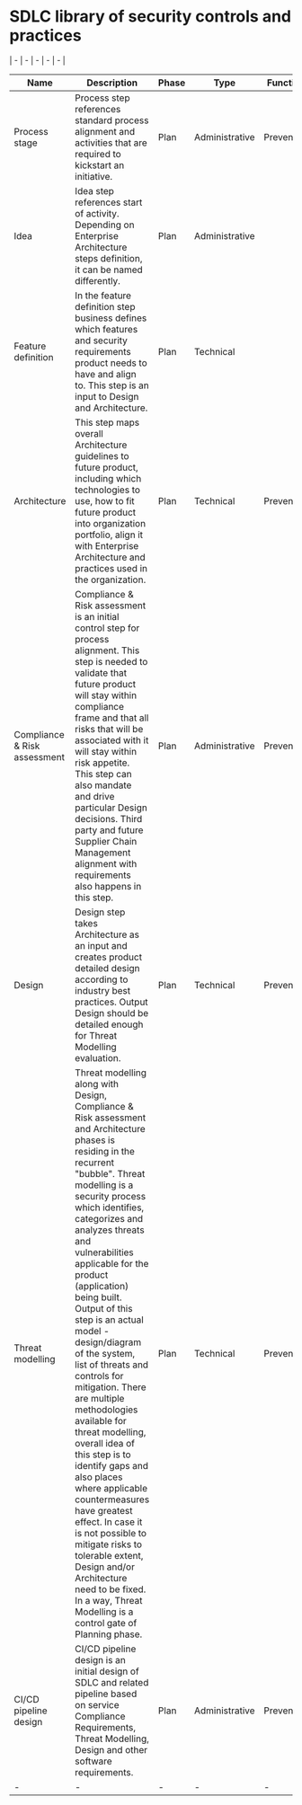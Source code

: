 # SDLC library of security controls and practices
| - | - | - | - | - |

| Name  | Description | Phase | Type | Function |
| ------------- | ------------- | ------------- | ------------- | ------------- |
| Process stage  | Process step references standard process alignment and activities that are required to kickstart an initiative.  | Plan | Administrative | Preventive |
| Idea  | Idea step references start of activity. Depending on Enterprise Architecture steps definition, it can be named differently.  | Plan | Administrative |  |
| Feature definition  | In the feature definition step business defines which features and security requirements product needs to have and align to. This step is an input to Design and Architecture.  | Plan | Technical |  |
| Architecture  | This step maps overall Architecture guidelines to future product, including which technologies to use, how to fit future product into organization portfolio, align it with Enterprise Architecture and practices used in the organization.  | Plan | Technical | Preventive |
| Compliance & Risk assessment  | Compliance & Risk assessment is an initial control step for process alignment. This step is needed to validate that future product will stay within compliance frame and that all risks that will be associated with it will stay within risk appetite. This step can also mandate and drive particular Design decisions. Third party and future Supplier Chain Management alignment with requirements also happens in this step.  | Plan | Administrative | Preventive |
| Design  | Design step takes Architecture as an input and creates product detailed design according to industry best practices. Output Design should be detailed enough for Threat Modelling evaluation.  | Plan | Technical | Preventive |
| Threat modelling  | Threat modelling along with Design, Compliance & Risk assessment and Architecture phases is residing in the recurrent "bubble". Threat modelling is a security process which identifies, categorizes and analyzes threats and vulnerabilities applicable for the product (application) being built. Output of this step is an actual model - design/diagram of the system, list of threats and controls for mitigation. There are multiple methodologies available for threat modelling, overall idea of this step is to identify gaps and also places where applicable countermeasures have greatest effect. In case it is not possible to mitigate risks to tolerable extent, Design and/or Architecture need to be fixed. In a way, Threat Modelling is a control gate of Planning phase.  | Plan | Technical | Preventive |
| CI/CD pipeline design | CI/CD pipeline design is an initial design of SDLC and related pipeline based on service Compliance Requirements, Threat Modelling, Design and other software requirements. | Plan | Administrative | Preventive |
| - | - | - | - | - |
